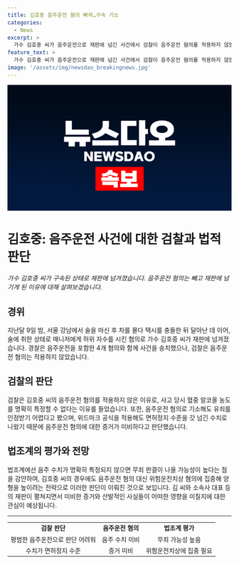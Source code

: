 ```yaml
---
title: 김호중 음주운전 혐의 빠져…구속 기소
categories:
  - News
excerpt: >
  가수 김호중 씨가 음주운전으로 재판에 넘긴 사건에서 검찰이 음주운전 혐의를 적용하지 않았습니다. 이는 혈중 알코올 농도를 명확히 특정할 수 없어서라고 합니다. 김 씨의 매니저를 허위 자수시키고 17시간 후에 경찰에 출석한 점 등을 고려하여 음주운전 혐의에 유죄를 인정받기 어려울 것으로 보입니다. 이에 법조계에서는 음주 수치가 정확히 특정되지 않으면 무죄가 선고되는 경우가 많으며, 검찰이 위험운전 치사 혐의에 집중해 양형을 높이려는 전략으로 보인다는 평가가 나왔습니다.
feature_text: >
  가수 김호중 씨가 음주운전으로 재판에 넘긴 사건에서 검찰이 음주운전 혐의를 적용하지 않았습니다. 이는 혈중 알코올 농도를 명확히 특정할 수 없어서라고 합니다. 김 씨의 매니저를 허위 자수시키고 17시간 후에 경찰에 출석한 점 등을 고려하여 음주운전 혐의에 유죄를 인정받기 어려울 것으로 보입니다. 이에 법조계에서는 음주 수치가 정확히 특정되지 않으면 무죄가 선고되는 경우가 많으며, 검찰이 위험운전 치사 혐의에 집중해 양형을 높이려는 전략으로 보인다는 평가가 나왔습니다.
image: '/assets/img/newsdao_breakingnews.jpg'
---
```


<p><img src="/assets/img/newsdao_breakingnews.jpg" alt="pcversion 속보" /></p>

<h1>김호중: 음주운전 사건에 대한 검찰과 법적 판단</h1>

<p data-ke-size="size16"><i>가수 김호중 씨가 구속된 상태로 재판에 넘겨졌습니다. 음주운전 혐의는 빼고 재판에 넘기게 된 이유에 대해 살펴보겠습니다.</i></p>

<h2 data-ke-size="size26">경위</h2>

<p data-ke-size="size16">지난달 9일 밤, 서울 강남에서 술을 마신 후 차를 몰다 택시를 충돌한 뒤 달아난 데 이어, 술에 취한 상태로 매니저에게 허위 자수를 시킨 혐의로 가수 김호중 씨가 재판에 넘겨졌습니다. 경찰은 음주운전을 포함한 4개 혐의와 함께 사건을 송치했으나, 검찰은 음주운전 혐의는 적용하지 않았습니다.</p>

<h2 data-ke-size="size26">검찰의 판단</h2>

<p data-ke-size="size16">검찰은 김호중 씨의 음주운전 혐의를 적용하지 않은 이유로, 사고 당시 혈중 알코올 농도를 명확히 특정할 수 없다는 이유를 들었습니다. 또한, 음주운전 혐의로 기소해도 유죄를 인정받기 어렵다고 봤으며, 위드마크 공식을 적용해도 면허정지 수준을 갓 넘긴 수치로 나왔기 때문에 음주운전 혐의에 대한 증거가 미비하다고 판단했습니다.</p>

<h2 data-ke-size="size26">법조계의 평가와 전망</h2>

<p data-ke-size="size16">법조계에선 음주 수치가 명확히 특정되지 않으면 무죄 판결이 나올 가능성이 높다는 점을 감안하여, 김호중 씨의 경우에도 음주운전 혐의 대신 위험운전치상 혐의에 집중해 양형을 높이려는 전략으로 이러한 판단이 이뤄진 것으로 보입니다. 김 씨와 소속사 대표 등의 재판이 펼쳐지면서 미비한 증거와 산발적인 사실들이 어떠한 영향을 미칠지에 대한 관심이 예상됩니다.</p>

<hr>

<table>
<tbody>
<tr>
<td style="text-align: center; height: 17px;"><b>검찰 판단</b></td>
<td style="text-align: center; height: 17px;"><b>음주운전 혐의</b></td>
<td style="text-align: center; height: 17px;"><b>법조계 평가</b></td>
</tr>
<tr>
<td style="text-align: center;">평범한 음주운전으로 판단 어려워</td>
<td style="text-align: center;">음주 수치 미비</td>
<td style="text-align: center;">무죄 가능성 높음</td>
</tr>
<tr>
<td style="text-align: center;">수치가 면허정지 수준</td>
<td style="text-align: center;">증거 미비</td>
<td style="text-align: center;">위험운전치상에 집중 필요</td>
</tr>
</tbody>
</table>

